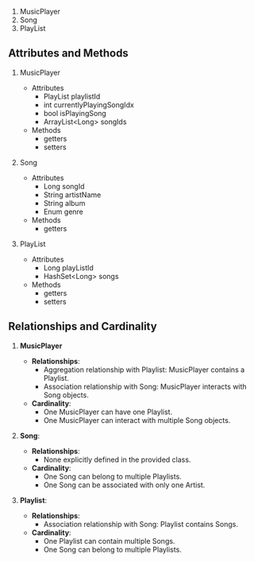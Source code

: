 1. MusicPlayer
2. Song
3. PlayList


## Attributes and Methods
1. MusicPlayer
	- Attributes
		- PlayList playlistId
		- int currentlyPlayingSongIdx
		- bool isPlayingSong
		- ArrayList\<Long\> songIds
	- Methods
		- getters
		- setters

2. Song
	- Attributes
		- Long songId
		- String artistName
		- String album
		- Enum genre
	- Methods
		- getters

3. PlayList
	- Attributes
		- Long playListId
		- HashSet\<Long\> songs
	- Methods
		- getters
		- setters

## Relationships and Cardinality

1. **MusicPlayer**

    - **Relationships**:
        - Aggregation relationship with Playlist: MusicPlayer contains a Playlist.
        - Association relationship with Song: MusicPlayer interacts with Song objects.
    - **Cardinality**:
        - One MusicPlayer can have one Playlist.
        - One MusicPlayer can interact with multiple Song objects.
2. **Song**:
    
    - **Relationships**:
        - None explicitly defined in the provided class.
    - **Cardinality**:
        - One Song can belong to multiple Playlists.
        - One Song can be associated with only one Artist.
3. **Playlist**:
    
    - **Relationships**:
        - Association relationship with Song: Playlist contains Songs.
    - **Cardinality**:
        - One Playlist can contain multiple Songs.
        - One Song can belong to multiple Playlists.